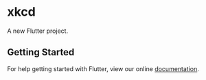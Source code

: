 # xkcd

A new Flutter project.

## Getting Started

For help getting started with Flutter, view our online
[documentation](https://flutter.io/).
